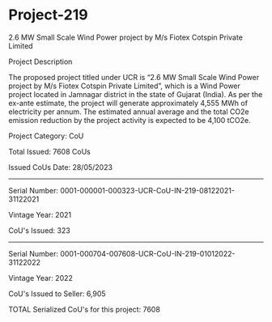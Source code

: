 # Project-219
2.6 MW Small Scale Wind Power project by M/s Fiotex Cotspin Private Limited

Project Description

The proposed project titled under UCR is “2.6 MW Small Scale Wind Power project by M/s Fiotex Cotspin Private Limited”, which is a Wind Power project located in Jamnagar district in the state of Gujarat (India). As per the ex-ante estimate, the project will generate approximately 4,555 MWh of electricity per annum. The estimated annual average and the total CO2e emission reduction by the project activity is expected to be 4,100 tCO2e.

Project Category: CoU

Total Issued: 7608 CoUs

Issued CoUs Date: 28/05/2023
____________
Serial Number: 0001-000001-000323-UCR-CoU-IN-219-08122021-31122021

Vintage Year: 2021

CoU's Issued: 323
_______________
Serial Number: 0001-000704-007608-UCR-CoU-IN-219-01012022-31122022

Vintage Year: 2022

CoU's Issued to Seller: 6,905

TOTAL Serialized CoU's for this project: 7608

